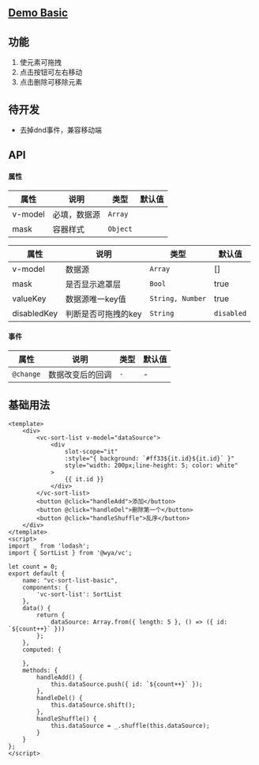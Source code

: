 ## [Demo Basic](https://wya-team.github.io/wya-vc/dist/sort-list/basic.html)
## 功能
1. 使元素可拖拽
2. 点击按钮可左右移动
3. 点击删除可移除元素

## 待开发
- 去掉dnd事件，兼容移动端

## API

#### 属性

属性         | 说明        | 类型        | 默认值  |
---------- | --------- | --------- | ---- |
v-model | 必填，数据源    | `Array`   |      |
mask      | 容器样式      | `Object`  |      |

属性 | 说明 | 类型 | 默认值
---|---|---|---
v-model  | 数据源 | `Array` | []
mask  | 是否显示遮罩层 | `Bool` | true
valueKey  | 数据源唯一key值 | `String, Number` | true
disabledKey  | 判断是否可拖拽的key | `String` | `disabled`

#### 事件

属性 | 说明 | 类型 | 默认值
---|---|---|---
`@change` | 数据改变后的回调 | `-` | -



## 基础用法

```vue
<template>
	<div>
		<vc-sort-list v-model="dataSource">
			<div 
				slot-scope="it" 
				:style="{ background: `#ff33${it.id}${it.id}` }"
				style="width: 200px;line-height: 5; color: white"
			>
				{{ it.id }}
			</div>
		</vc-sort-list>
		<button @click="handleAdd">添加</button>
		<button @click="handleDel">删除第一个</button>
		<button @click="handleShuffle">乱序</button>
	</div>
</template>
<script>
import _ from 'lodash';
import { SortList } from '@wya/vc';

let count = 0;
export default {
	name: "vc-sort-list-basic",
	components: {
		'vc-sort-list': SortList
	},
	data() {
		return {
			dataSource: Array.from({ length: 5 }, () => ({ id: `${count++}` }))
		};
	},
	computed: {
		
	},
	methods: {
		handleAdd() {
			this.dataSource.push({ id: `${count++}` });
		},
		handleDel() {
			this.dataSource.shift();
		},
		handleShuffle() {
			this.dataSource = _.shuffle(this.dataSource);
		}
	}
};
</script>

```